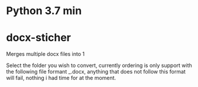 # Python 3.7 min
# docx-sticher
Merges multiple docx files into 1

Select the folder you wish to convert, currently ordering is only support with the following file formant <name>_<number>.docx, anything that does not follow this format will fail, nothing i had time for at the moment.
